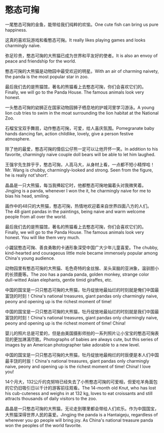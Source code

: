 # 憨态可掬

<p><span class="chinese">一尾憨态可掬的金鱼，能带给我们纯粹的欢愉。</span><span class="english">One cute fish can bring us pure happiness.</span></p>

<p><span class="chinese">这真的喜欢玩游戏和看憨态可掬。</span><span class="english">It really likes playing games and looks charmingly naïve.</span></p>

<p><span class="chinese">弥足珍贵，憨态可掬的大熊猫已成为世界和平友好的使者。</span><span class="english">It is also an envoy of peace and friendship for the world.</span></p>

<p><span class="chinese">憨态可掬的大熊猫是动物园中最受欢迎的明星。</span><span class="english">With an air of charming naivety, the panda is the most popular star in zoo.</span></p>

<p><span class="chinese">最后我们去的是熊猫馆，著名的熊猫看上去憨态可掬，你们会喜欢它们的。</span><span class="english">Finally, we will go to the Panda House. The famous animals look very honest.</span></p>

<p><span class="chinese">一头憨态可掬的幼狮正在国家动物园狮子栖息地的护城河里学习游泳。</span><span class="english">A young lion cub tries to swim in the moat surrounding the lion habitat at the National Zoo.</span></p>

<p><span class="chinese">石榴宝宝双手舞扇，动作憨态可掬，可爱，给人喜庆氛围。</span><span class="english">Pomegranate baby hands dancing fan, action childlike, lovely, give a person festive atmosphere.</span></p>

<p><span class="chinese">除了他的最爱，憨态可掬的情侣公仔熊一定可以让他开怀一笑。</span><span class="english">In addition to his favorite, charmingly naive couple doll bears will be able to let him laughed.</span></p>

<p><span class="chinese">王强宇先生胖乎乎，憨态可掬，人高马大，从身材上看，一点都不短小精悍哈！</span><span class="english">Mr. Wang is chubby, charmingly-looked and strong. Seen from the figure, he is really not'short'.</span></p>

<p><span class="chinese">晶晶是一只大熊猫，每当我捧起它时，他都憨态可掬地偏着头对我微笑着。</span><span class="english">Jingjing is a panda, whenever I won the it, he charmingly naive for me to bias his head, smiling.</span></p>

<p><span class="chinese">画作中的48只的大熊猫，憨态可掬，热情地欢迎着来自世界四面八方的人们。</span><span class="english">The 48 giant pandas in the paintings, being naive and warm welcome people from all over the world.</span></p>

<p><span class="chinese">最后我们去的是熊猫馆，著名的熊猫看上去憨态可掬，你们会喜欢它们的。</span><span class="english">Finally, we will go to the Panda House. The famous animals look very honest. You will like them very much.</span></p>

<p><span class="chinese">小鼹鼠憨态可掬、善良勇敢的卡通形象深受中国广大少年儿童喜爱。</span><span class="english">The chubby, kind-hearted and courageous little mole became immensely popular among China's young audience.</span></p>

<p><span class="chinese">动物园里有憨态可掬的大熊猫、毛色奇特的金丝猴、呆头呆脑的亚洲象，温驯胆小的长颈鹿等。</span><span class="english">The zoo has a panda panda, golden monkey, strange color dull-witted Asian elephants, gentle timid giraffes, etc.</span></p>

<p><span class="chinese">中国的国宝是一只只憨态可掬的大熊猫，牡丹绽放地最灿烂的时刻就是俺们中国最富饶的时刻！</span><span class="english">China's national treasures, giant pandas only charmingly naive, peony and opening up is the richest moment of time!</span></p>

<p><span class="chinese">中国的国宝是一只只憨态可掬的大熊猫，牡丹绽放地最灿烂的时刻就是我们中国最富饶的时刻！</span><span class="english">China's national treasures, giant pandas only charmingly naive, peony and opening up is the richest moment of time! China!</span></p>

<p><span class="chinese">婴儿的照片总是可爱的，但是由美国摄影师拍的一系列照片让小宝宝的憨态可掬表现的更加淋漓尽致。</span><span class="english">Photographs of babies are always cute, but this series of images by an American photographer take adorable to a new level.</span></p>

<p><span class="chinese">中国的国宝是一只只憨态可掬的大熊猫，牡丹绽放地最绚烂的时辰便是本人们中国最丰饶的时辰！</span><span class="english">China's national treasures, giant pandas only charmingly naive, peony and opening up is the richest moment of time! China! I love you!</span></p>

<p><span class="chinese">14个月大，132公斤的克努特已经失去了小熊憨态可掬的可爱相，但爱吃羊角面包的它仍旧吸引日以千计的游客前往观看。</span><span class="english">The 14-month old Knut, who has lost his cub-cuteness and weighs in at 132 kg, loves to eat croissants and still attracts thousands of daily visitors to the zoo.</span></p>

<p><span class="chinese">晶晶是一只憨态可掬的大熊猫，无论走到哪里都会带给人们欢乐。作为中国国宝，大熊猫深得世界人民的喜爱。</span><span class="english">Jingjing the panda is a Hantaigeju, regardless of wherever you go people will bring joy. As China's national treasure panda won the peoples of the world favorite.</span></p>


